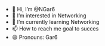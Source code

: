 - 👋 Hi, I’m @NGar6
- 👀 I’m interested in Networking
- 🌱 I’m currently learning Networking
- 📫 How to reach me goal to succes
- 😄 Pronouns: Gar6


<!---
NGar6/NGar6 is a ✨ special ✨ repository because its `README.md` (this file) appears on your GitHub profile.
You can click the Preview link to take a look at your changes.
--->
